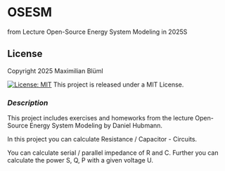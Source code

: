 # OSESM 
from Lecture Open-Source Energy System Modeling in 2025S

## License
Copyright 2025 Maximilian Blüml

[![License: MIT](https://img.shields.io/badge/License-MIT-yellow.svg)](https://opensource.org/licenses/MIT)
This project is released under a MIT License. 

### ***Description***

This project includes exercises and homeworks from the lecture 
Open-Source Energy System Modeling by Daniel Hubmann. 

In this project you can calculate Resistance / Capacitor - Circuits. 

You can calculate serial / parallel impedance of R and C. 
Further you can calculate the power S, Q, P with a given voltage U. 


